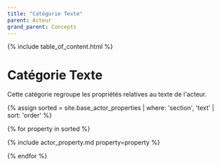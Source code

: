 ```yaml
---
title: "Catégorie Texte"
parent: Acteur
grand_parent: Concepts
---
```


{% include table_of_content.html %}


# Catégorie Texte

Cette catégorie regroupe les propriétés relatives au texte de l'acteur.

{% assign sorted = site.base_actor_properties | where: 'section', 'text' | sort: 'order' %}

{% for property in sorted %}

{% include actor_property.md property=property %}

{% endfor %}
